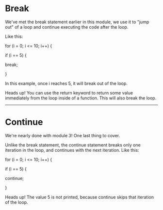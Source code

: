# Break #

We've met the break statement earlier in this module, we use it to "jump out" of a loop and continue executing the code after the loop.

Like this:

for (i = 0; i <= 10; i++) { 

if (i == 5) {

break;

}

In this example, once i reaches 5, it will break out of the loop.

Heads up!
You can use the return keyword to return some value immediately from the loop inside of a function. This will also break the loop.

---
# Continue #

We're nearly done with module 3! One last thing to cover.

Unlike the break statement, the continue statement breaks only one iteration in the loop, and continues with the next iteration.
Like this:

for (i = 0; i <= 10; i++) {

if (i == 5) {

continue;

}


Heads up!
The value 5 is not printed, because continue skips that iteration of the loop.


